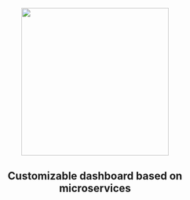 <p align="center">
  <img height="300" src="https://github.com/p-rogulski/steward/blob/master/steward.png"><br/>
  <h2 align="center">Customizable dashboard based on microservices</h2>
 </p>

